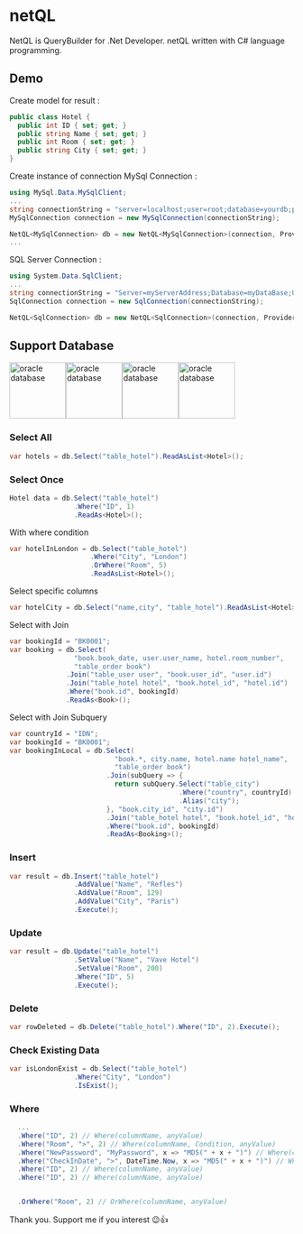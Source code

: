# netQL

NetQL is QueryBuilder for .Net Developer.
netQL written with C# language programming.

## Demo
Create model for result :
``` C#
public class Hotel {
  public int ID { set; get; }
  public string Name { set; get; }
  public int Room { set; get; }
  public string City { set; get; }
}
```
Create instance of connection
MySql Connection :
``` C#
using MySql.Data.MySqlClient;
...
string connectionString = "server=localhost;user=root;database=yourdb;port=3306;password=yourpw";
MySqlConnection connection = new MySqlConnection(connectionString);

NetQL<MySqlConnection> db = new NetQL<MySqlConnection>(connection, Provider.MySql);
...

```
SQL Server Connection :
``` C#
using System.Data.SqlClient;
...
string connectionString = "Server=myServerAddress;Database=myDataBase;User Id=myUsername;Password=myPassword;";
SqlConnection connection = new SqlConnection(connectionString);

NetQL<SqlConnection> db = new NetQL<SqlConnection>(connection, Provider.SqlServer);
```

## Support Database
<div style="display:flex">
  <img src="https://www.itworks.id/wp-content/uploads/2021/02/oracle-1.png" height="100" alt="oracle database">
  <img src="https://labs.mysql.com/common/logos/mysql-logo.svg?v2" height="100" alt="oracle database">
  <img src="https://kinsta.com/wp-content/uploads/2022/02/postgres-logo.png" height="100" alt="oracle database">
  <img src="https://surabaya.proxsisgroup.com/wp-content/uploads/2018/01/Microsoft-SQL-Server.png" height="100" alt="oracle database">
</div>

### Select All
``` C#
var hotels = db.Select("table_hotel").ReadAsList<Hotel>();
```
### Select Once
``` C#
Hotel data = db.Select("table_hotel")
                .Where("ID", 1)
                .ReadAs<Hotel>();
```
With where condition
``` C#
var hotelInLondon = db.Select("table_hotel")
                    .Where("City", "London")
                    .OrWhere("Room", 5)
                    .ReadAsList<Hotel>();
```
Select specific columns
``` C#
var hotelCity = db.Select("name,city", "table_hotel").ReadAsList<Hotel>();
```
Select with Join
``` C#
var bookingId = "BK0001";
var booking = db.Select(
                "book.book_date, user.user_name, hotel.room_number",
                "table_order book")
              .Join("table_user user", "book.user_id", "user.id")
              .Join("table_hotel hotel", "book.hotel_id", "hotel.id")
              .Where("book.id", bookingId)
              .ReadAs<Book>();
```
Select with Join Subquery
``` C#
var countryId = "IDN";
var bookingId = "BK0001";
var bookingInLocal = db.Select(
                          "book.*, city.name, hotel.name hotel_name",
                          "table_order book")
                        .Join(subQuery => {
                          return subQuery.Select("table_city")
                                          .Where("country", countryId)
                                          .Alias("city");
                        }, "book.city_id", "city.id")
                        .Join("table_hotel hotel", "book.hotel_id", "hotel.id")
                        .Where("book.id", bookingId)
                        .ReadAs<Booking>();
```

### Insert
``` C#
var result = db.Insert("table_hotel")
                .AddValue("Name", "Refles")
                .AddValue("Room", 129)
                .AddValue("City", "Paris")
                .Execute();
```
### Update
``` C#
var result = db.Update("table_hotel")
                .SetValue("Name", "Vave Hotel")
                .SetValue("Room", 200)
                .Where("ID", 5)
                .Execute();
```
### Delete
``` C#
var rowDeleted = db.Delete("table_hotel").Where("ID", 2).Execute();
```
### Check Existing Data
``` C#
var isLondonExist = db.Select("table_hotel")
                .Where("City", "London")
                .IsExist();
```
### Where
``` C#
  ...
  .Where("ID", 2) // Where(columnName, anyValue)
  .Where("Room", ">", 2) // Where(columnName, Condition, anyValue)
  .Where("NewPassword", "MyPassword", x => "MD5(" + x + ")") // Where(columnName, anyValue, customRaw(value))
  .Where("CheckInDate", ">", DateTime.Now, x => "MD5(" + x + ")") // Where(columnName, anyValue, customRaw(value))
  .Where("ID", 2) // Where(columnName, anyValue)
  .Where("ID", 2) // Where(columnName, anyValue)


  .OrWhere("Room", 2) // OrWhere(columnName, anyValue)
```

Thank you. Support me if you interest 😉👍
